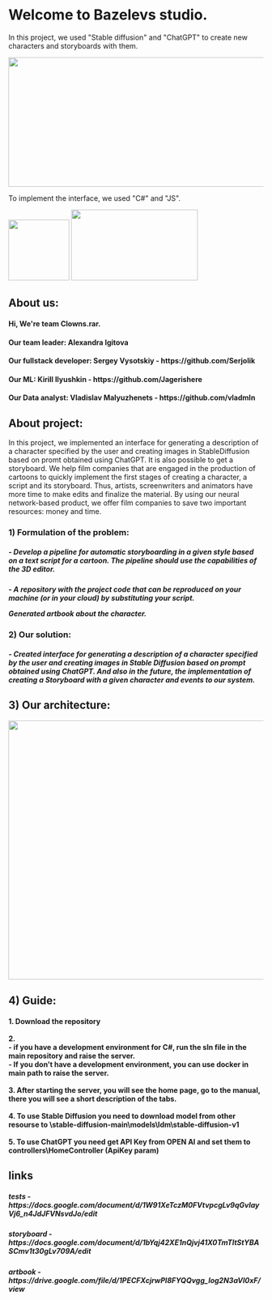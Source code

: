 # Welcome to Bazelevs studio.

In this project, we used "Stable diffusion" and "ChatGPT" to create new characters and storyboards with them.

<img src="https://for-press.ru/wp-content/uploads/2023/03/unnamed.png" width="512" height="256">


To implement the interface, we used "C#" and "JS".

<html>
 <head>
  <meta charset="utf-8">
 </head>
 <body>
  <p>
    <img src="https://pnggallery.com/wp-content/uploads/javascript-logo-04.png" width="120" height="120">
    <img src="https://github.com/Serjolik/WebBazilevsProj/assets/109044567/c9879911-d676-44bd-bda2-d02f21b9ee7b" width="250" height="140">
  </p>
 </body>
</html>


## About us:

<h4>
   Hi, We're team Clowns.rar.
</h4>

<h4>
    Our team leader: Alexandra Igitova
 </h4>
  <h4>
  Our fullstack developer: Sergey Vysotskiy - https://github.com/Serjolik
   </h4>
   <h4>
     Our ML: Kirill Ilyushkin - https://github.com/Jagerishere
    </h4>
<h4>    
Our Data analyst: Vladislav Malyuzhenets - https://github.com/vladmln
</h4>
 


 
## About project:
In this project, we implemented an interface for generating a description of a character specified by the user and creating images in StableDiffusion based on promt obtained using ChatGPT. It is also possible to get a storyboard. We help film companies that are engaged in the production of cartoons to quickly implement the first stages of creating a character, a script and its storyboard. Thus, artists, screenwriters and animators have more time to make edits and finalize the material. By using our neural network-based product, we offer film companies to save two important resources: money and time.

### 1) Formulation of the problem:
<h5>- Develop a pipeline for automatic storyboarding in a given style based on a text script for a cartoon. The pipeline should use the capabilities of the 3D editor.
</h5>
<h5>- A repository with the project code that can be reproduced on your machine (or in your cloud) by substituting your script.

Generated artbook about the character. </h5>

### 2) Our solution:
<h5>- Created interface for generating a description of a character specified by the user and creating images in Stable Diffusion based on prompt obtained using ChatGPT. And also in the future, the implementation of creating a Storyboard with a given character and events to our system.</h5>

## 3) Our architecture:

<img src="https://github.com/Serjolik/WebBazilevsProj/assets/109044567/4b372e26-a11b-4541-a2b8-08cc13340ac6" width="2048" height="512">


##  4) Guide: 
   <h4>1. Download the repository <br>
 <br>
 2.<br>
 - if you have a development environment for C#, run the sln file in the main repository and raise the server. <br>
 - If you don't have a development environment, you can use docker in main path to raise the server. <br>
 <br>
 3. After starting the server, you will see the home page, go to the manual, there you will see a short description of the tabs. <br>
 <br>
 4. To use Stable Diffusion you need to download model from other resourse to \stable-diffusion-main\models\ldm\stable-diffusion-v1 <br>
 <br>
 5. To use ChatGPT you need get API Key from OPEN AI and set them to controllers\HomeController (ApiKey param) <br>
 </h4>
   
   ## links
  <h5> tests - https://docs.google.com/document/d/1W91XeTczM0FVtvpcgLv9qGvlayVj6_n4JdJFVNsvdJo/edit  </h5>
  <h5>  storyboard - https://docs.google.com/document/d/1bYqj42XE1nQjvj41X0TmTltStYBASCmv1t30gLv709A/edit  </h5>
   <h5> artbook - https://drive.google.com/file/d/1PECFXcjrwPl8FYQQvgg_log2N3aVl0xF/view </h5>
